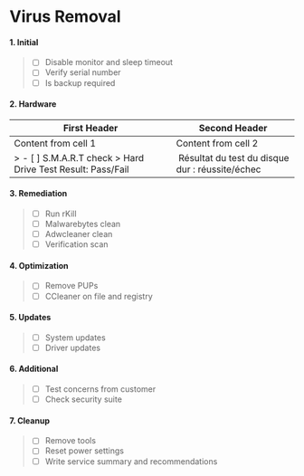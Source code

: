 # Virus Removal

#### 1. Initial
> - [ ] Disable monitor and sleep timeout
> - [ ] Verify serial number 
> - [ ] Is backup required

#### 2. Hardware
First Header | Second Header
------------ | -------------
Content from cell 1 | Content from cell 2
> - [ ] S.M.A.R.T check > Hard Drive Test Result: Pass/Fail | Résultat du test du disque dur : réussite/échec

#### 3. Remediation
> - [ ] Run rKill
> - [ ] Malwarebytes clean
> - [ ] Adwcleaner clean
> - [ ] Verification scan

#### 4. Optimization
> - [ ] Remove PUPs
> - [ ] CCleaner on file and registry

#### 5. Updates
> - [ ] System updates
> - [ ] Driver updates

#### 6. Additional
> - [ ] Test concerns from customer
> - [ ] Check security suite

#### 7. Cleanup
> - [ ] Remove tools
> - [ ] Reset power settings
> - [ ] Write service summary and recommendations
